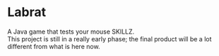 # Labrat
A Java game that tests your mouse SKILLZ.  
This project is still in a really early phase; the final product will be a lot different from what is here now.

